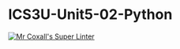 # ICS3U-Unit5-02-Python

[![Mr Coxall's Super Linter](https://github.com/Feyi-Akomolafe/ICS3U-Unit5-02-Python/workflows/Mr%20Coxall's%20Super%20Linter/badge.svg)](https://github.com/Feyi-Akomolafe/ICS3U-Unit5-02-Python/actions/)
